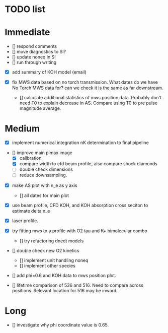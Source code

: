 # TODO list 

# Immediate

- [] respond comments
- [] move diagnostics to SI?
- [] update noneq in SI
- [] run through writing
- [x] add summary of KOH model (email)

- [x] fix MWS data based on no torch transmission. What dates do we have No Torch MWS data for? can we check it is the same as far downstream. 
    - [] calculate additional statistics of mws position data. Probably don't need T0 to explain decrease in AS. Compare using T0 to pre pulse magnitude average. 
# Medium

- [x] implement numerical integration nK determination to final pipeline
- [] improve main pimax image
    - [x] calibration
    - [x] compare width to cfd beam profile, also compare shock diamonds
    - [ ] double check dimensions
    - [ ] reduce downsampling. 

- [x] make AS plot with n_e as y axis
    - [] all dates for main plot

- [x] use beam profile, CFD KOH, and KOH absorption cross seciton to estimate delta n_e

- [x] laser profile. 


- [x] try fitting mws to a profile with O2 tau and K+ bimolecular combo
    - [] try refactoring dnedt models
- [] double check new O2 kinetics
    - [] implement unit handling noneq
    - [] implement other species

- [] add phi=0.6 and KOH data to mws position plot. 

- [] lifetime comparison of 536 and 516. Need to compare across positions. Relevant location for 516 may be inward. 


# Long

- [] investigate why phi coordinate value is 0.65. 
